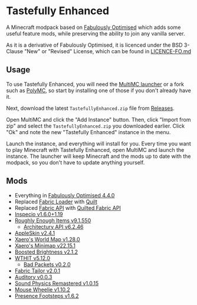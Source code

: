 # Tastefully Enhanced

A Minecraft modpack based on [Fabulously Optimised](https://github.com/Fabulously-Optimized/fabulously-optimized) which adds some useful feature mods, while preserving the ability to join any vanilla server.

As it is a derivative of Fabulously Optimised, it is licenced under the BSD 3-Clause "New" or "Revised" License, which can be found in [LICENCE-FO.md](LICENCE-FO.md)

## Usage

To use Tastefully Enhanced, you will need the [MultiMC launcher](https://multimc.org/) or a fork such as [PolyMC](https://polymc.org/), so start by installing one of those if you don't already have it.

Next, download the latest `TastefullyEnhanced.zip` file from [Releases](https://github.com/Seercat3160/tastefully-enhanced/releases/latest).

Open MultiMC and click the "Add Instance" button. Then, click "Import from zip" and select the `TastefullyEnhanced.zip` you downloaded earlier. Click "Ok" and note the new "Tastefully Enhanced" instance in the menu.

Launch the instance, and everything will install for you. Every time you want to play Minecraft with Tastefully Enhanced, open MultiMC and launch the instance. The launcher will keep Minecraft and the mods up to date with the modpack, so you don't have to update anything yourself.

## Mods

- Everything in [Fabulously Optimised 4.4.0](https://github.com/Fabulously-Optimized/fabulously-optimized/releases/tag/v4.4.0)
- Replaced [Fabric Loader](https://fabricmc.net/) with [Quilt](https://quiltmc.org/)
- Replaced [Fabric API](https://modrinth.com/mod/fabric-api) with [Quilted Fabric API](https://modrinth.com/mod/qsl/)
- [Inspecio v1.6.0+1.19](https://modrinth.com/mod/inspecio/version/1.6.0%2B1.19)
- [Roughly Enough Items v9.1.550](https://modrinth.com/mod/roughly-enough-items/version/9.1.550%2Bfabric)
  - [Architectury API v6.2.46](https://modrinth.com/mod/architectury-api/version/6.2.46%2Bfabric)
- [AppleSkin v2.4.1](https://modrinth.com/mod/appleskin/version/fabric-mc1.19-2.4.1)
- [Xaero's World Map v1.28.0](https://www.curseforge.com/minecraft/mc-mods/xaeros-world-map/files/4010419)
- [Xaero's Minimap v22.15.1](https://www.curseforge.com/minecraft/mc-mods/xaeros-minimap/files/4012614)
- [Boosted Brightness v2.1.2](https://modrinth.com/mod/boosted-brightness/version/2.1.2)
- [WTHIT v5.12.0](https://modrinth.com/mod/wthit/version/quilt-5.12.0)
  - [Bad Packets v0.2.0](https://modrinth.com/mod/badpackets/version/fabric-0.2.0)
- [Fabric Tailor v2.0.1](https://modrinth.com/mod/fabrictailor/version/2.0.1)
- [Auditory v0.0.3](https://modrinth.com/mod/auditory/version/0.0.3)
- [Sound Physics Remastered v1.0.15](https://modrinth.com/mod/sound-physics-remastered/version/fabric-1.19.2-1.0.15)
- [Mouse Wheelie v1.10.2](https://modrinth.com/mod/mouse-wheelie/version/1.10.2%2Bmc1.19-pre1)
- [Presence Footsteps v1.6.2](https://modrinth.com/mod/presence-footsteps/version/1.6.2)
